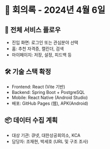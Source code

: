# 📅 회의록 - 2024년 4월 6일

## 🔁 전체 서비스 플로우
- 진입 화면: 로그인 또는 관심분야 선택
- 홈: 추천 자격증, 캘린더, 검색
- 마이페이지: 저장, 설정, 피드백 등

## 🛠 기술 스택 확정
- Frontend: React (Vite 기반)
- Backend: Spring Boot + PostgreSQL
- Mobile: React Native (Android Studio)
- 배포: GitHub Pages (웹), APK(Android)

## 📦 데이터 수집 계획
- 대상 기관: 큐넷, 대한상공회의소, KCA
- 담당자: 조재현, 박세호 (URL 및 구조 조사)
